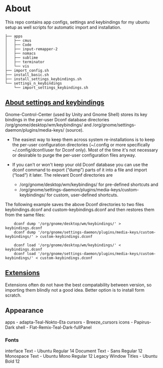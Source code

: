 # About
This repo contains app configs, settings and keybindings for my ubuntu setup as well scripts for automatic import and installation.

```
├── apps
│   ├── cmus
│   ├── Code
│   ├── input-remapper-2
│   ├── nomacs
│   ├── sublime
│   ├── terminator
│   └── vis
├── import_config.sh
├── install_basic.sh
├── install_settings_keybindings.sh
└── settings_n_keybindings
    └── import_settings_keybindings.sh

```

## [About settings and keybindings]( https://askubuntu.com/questions/682513/how-to-backup-restore-system-custom-keyboard-shortcuts )

Gnome-Control-Center (used by Unity and Gnome Shell) stores its key bindings in the per-user Dconf database directories /org/gnome/desktop/wm/keybindings/ and /org/gnome/settings-daemon/plugins/media-keys/ (source).

- The easiest way to keep them across system re-installations is to keep the per-user configuration directories (~/.config or more specifically ~/.config/dconf/user for Dconf only). Most of the time it's not necessary or desirable to purge the per-user configuration files anyway.

- If you can't or won't keep your old Dconf database you can use the dconf command to export (“dump”) parts of it into a file and import (“load”) it later. The relevant Dconf directories are

    - /org/gnome/desktop/wm/keybindings/ for pre-defined shortcuts and
    - /org/gnome/settings-daemon/plugins/media-keys/custom-keybindings/ for custom, user-defined shortcuts.

The following example saves the above Dconf directories to two files keybindings.dconf and custom-keybindings.dconf and then restores them from the same files:
```
    dconf dump '/org/gnome/desktop/wm/keybindings/' > keybindings.dconf
    dconf dump '/org/gnome/settings-daemon/plugins/media-keys/custom-keybindings/' > custom-keybindings.dconf

    dconf load '/org/gnome/desktop/wm/keybindings/' < keybindings.dconf
    dconf load '/org/gnome/settings-daemon/plugins/media-keys/custom-keybindings/' < custom-keybindings.dconf
```

## [Extensions](https://askubuntu.com/questions/166721/how-to-backup-and-restore-downloaded-gnome-shell-extensions)

Extensions often do not have the best compatability between version, so importing them blindly not a good idea. Better option is to install form scratch.

## Appearance
apps - adapta-Teal-Nokto-Eta
cursors - Breeze_cursors
icons - Papirus-Dark
shell - Flat-Remix-Teal-Dark-fullPanel

### Fonts
interface Text - Ubuntu Regular 14
Document Text - Sans Regular 12
Monospace Text - Ubuntu Mono Regular 12
Legacy Window Titles - Ubuntu Bold 12

